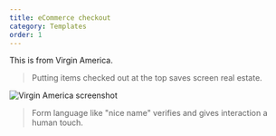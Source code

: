 ```yaml
---
title: eCommerce checkout
category: Templates
order: 1
---
```


This is from Virgin America.

> Putting items checked out at the top saves screen real estate.

![Virgin America screenshot](patternlibrary/images/virginscreenshot.png)

> Form language like "nice name" verifies and gives interaction a human touch.
